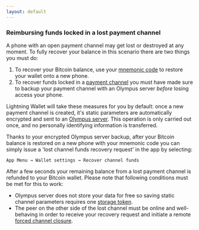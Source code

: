 ```yaml
---
layout: default
---
```


### [](#reimbursing-funds-locked-in-a-lost-payment-channel)Reimbursing funds locked in a lost payment channel

A phone with an open payment channel may get lost or destroyed at any moment. To fully recover your balance in this scenario there are two things you must do: 

1. To recover your Bitcoin balance, use your [mnemonic code](setting-up-bitcoin-wallet.html#mnemonic-code) to restore your wallet onto a new phone.
2. To recover funds locked in a [payment channel](using-lightning-wallet.html#payment-channel) you must have made sure to backup your payment channel with an Olympus server *before* losing access your phone.

Lightning Wallet will take these measures for you by default: once a new payment channel is created, it's static parameters are automatically encrypted and sent to an [Olympus server](what-does-olympus-server-do.hmtl#what-does-olympus-server-do). This operation is only carried out once, and no personally identifying information is transferred.

Thanks to your encrypted Olympus server backup, after your Bitcoin balance is restored on a new phone with your mnemonic code you can simply issue a 'lost channel funds recovery request' in the app by selecting:

`App Menu → Wallet settings → Recover channel funds`

After a few seconds your remaining balance from a lost payment channel is refunded to your Bitcoin wallet. Please note that following conditions must be met for this to work:

- Olympus server does not store your data for free so saving static channel parameters requires one [storage token](storage-tokens.html#storage-tokens).
- The peer on the other side of the lost channel must be online and well-behaving in order to receive your recovery request and initiate a remote [forced channel closure](using-lightning-wallet.html#forced-channel-closing).
